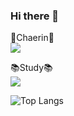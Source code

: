 ### Hi there 👋

<!--
**kcr0u0/kcr0u0** is a ✨ _special_ ✨ repository because its `README.md` (this file) appears on your GitHub profile.

Here are some ideas to get you started:

- 🔭 I’m currently working on ...
- 🌱 I’m currently learning ...
- 👯 I’m looking to collaborate on ...
- 🤔 I’m looking for help with ...
- 💬 Ask me about ...
- 📫 How to reach me: ...
- 😄 Pronouns: ...
- ⚡ Fun fact: ...
-->

🐣Chaerin🐣
<br>
<a href="https://github.com/kcr0u0"><img src="https://hits.seeyoufarm.com/api/count/incr/badge.svg?url=https%3A%2F%2Fgithub.com%2Fseondal&count_bg=%23000000&title_bg=%23000000&icon=github.svg&icon_color=%23E7E7E7&title=GitHub&edge_flat=false)"/></a>
</br>

📚Study📚
<br>
<img src="https://img.shields.io/badge/Python-3964E5?style=flat-square&logo=Python&logoColor=blue"/>
</br>


![Top Langs](https://github-readme-stats.vercel.app/api/top-langs/?username=kcr0u0&hide_progress=true)
